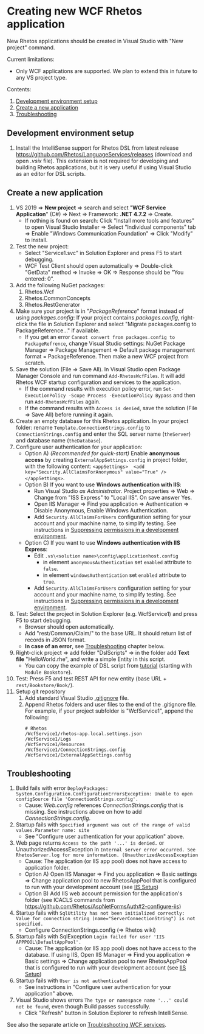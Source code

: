 # Creating new WCF Rhetos application

New Rhetos applications should be created in Visual Studio with "New project" command.

Current limitations:

* Only WCF applications are supported. We plan to extend this in future to any VS project type.

Contents:

1. [Development environment setup](#development-environment-setup)
2. [Create a new application](#create-a-new-application)
3. [Troubleshooting](#troubleshooting)

## Development environment setup

1. Install the IntelliSense support for Rhetos DSL from latest release <https://github.com/Rhetos/LanguageServices/releases>
   (download and open *.vsix* file).
   This extension is not required for developing and building Rhetos applications,
   but it is very useful if using Visual Studio as an editor for DSL scripts.

## Create a new application

1. VS 2019 => **New project** => search and select "**WCF Service Application**" (C#) => Next => Framework: **.NET 4.7.2** => Create.
   * If nothing is found on search: Click "Install more tools and features" to open Visual Studio Installer => Select "Individual components" tab => Enable "Windows Communication Foundation" => Click "Modify" to install.
2. Test the new project:
   * Select "Service1.svc" in Solution Explorer and press F5 to start debugging.
   * WCF Test Client should open automatically => Double-click "GetData" method => Invoke => OK => Response should be "You entered: 0".
3. Add the following NuGet packages:
   1. Rhetos.Wcf
   2. Rhetos.CommonConcepts
   3. Rhetos.RestGenerator
4. Make sure your project is in "*PackageReference*" format instead of using *packages.config*:
   If your project contains *packages.config*, right-click the file in Solution Explorer
   and select "Migrate packages.config to PackageReference..." if available.
   * If you get an error `Cannot convert from packages.config to PackageRefrence`,
     change Visual Studio settings: NuGet Package Manager => Package Management => Default package management format = PackageReference.
     Then make a new WCF project from scratch.
5. Save the solution (File => Save All). In Visual Studio open Package Manager Console
   and run command `Add-RhetosWcfFiles`. It will add Rhetos WCF startup configuration and services
   to the application.
   * If the command results with execution policy error, run `Set-ExecutionPolicy -Scope Process -ExecutionPolicy Bypass`  and then run `Add-RhetosWcfFiles` again.
   * If the command results with `Access is denied`, save the solution (File => Save All) before running it again.
6. Create an empty database for this Rhetos application. In your project folder: rename `Template.ConnectionStrings.config` to `ConnectionStrings.config` and enter the SQL server name (`theServer`) and database name (`theDatabase`).
7. Configure user authentication for your application:
   * Option A) *(Recommended for quick-start)* Enable **anonymous access** by creating `ExternalAppSettings.config` in project folder, with the following content:
     `<appSettings>  <add key="Security.AllClaimsForAnonymous" value="True" />  </appSettings>`.
   * Option B) If you want to use **Windows authentication with IIS**:
      * Run Visual Studio *as Administrator*. Project properties => Web => Change from "ISS Express" to "Local IIS". On save answer Yes.
      * Open IIS Manager => Find you application => Authentication => Disable Anonymous, Enable Windows Authentication.
      * Add `Security.AllClaimsForUsers` configuration setting for your account and your
        machine name, to simplify testing. See instructions in
        [Suppressing permissions in a development environment](Basic-permissions#suppressing-permissions-in-a-development-environment).
   * Option C) If you want to use **Windows authentication with IIS Express**:
     * Edit `.vs\<solution name>\config\applicationhost.config`
       * in element `anonymousAuthentication` set `enabled` attribute to `false`.
       * in element `windowsAuthentication` set `enabled` attribute to `true`.
     * Add `Security.AllClaimsForUsers` configuration setting for your account and your
       machine name, to simplify testing. See instructions in
       [Suppressing permissions in a development environment](Basic-permissions#suppressing-permissions-in-a-development-environment).
8. Test: Select the project in Solution Explorer (e.g. WcfService1) and press F5 to start debugging.
    * Browser should open automatically.
    * Add "rest/Common/Claim/" to the base URL. It should return list of records in JSON format.
    * **In case of an error**, see [Troubleshooting](#troubleshooting) chapter below.
9. Right-click project => add folder "DslScripts" => in the folder add **Text file** "HelloWorld.rhe", and write a simple Entity in this script.
    * You can copy the example of DSL script from
      [tutorial](Create-your-first-Rhetos-application)
      (starting with `Module Bookstore`).
10. Test: Press F5 and test REST API for new entity (base URL + `rest/Bookstore/Book/`).
11. Setup git repository
    1. Add standard Visual Studio [.gitignore](https://github.com/github/gitignore/blob/master/VisualStudio.gitignore) file.
    2. Append Rhetos folders and user files to the end of the .gitignore file.
       For example, if your project subfolder is "WcfService1", append the following:
       ```text
       # Rhetos
       /WcfService1/rhetos-app.local.settings.json
       /WcfService1/Logs
       /WcfService1/Resources
       /WcfService1/ConnectionStrings.config
       /WcfService1/ExternalAppSettings.config
       ```

## Troubleshooting

1. Build fails with error `DeployPackages: System.Configuration.ConfigurationErrorsException: Unable to open configSource file 'ConnectionStrings.config'.`
   * Cause: *Web.config* references *ConnectionStrings.config* that is missing. See instructions above on how to add *ConnectionStrings.config*.
2. Startup fails with `Specified argument was out of the range of valid values.Parameter name: site`
   * See "Configure user authentication for your application" above.
3. Web page returns `Access to the path '...' is denied.` or UnauthorizedAccessException in `Internal server error occurred. See RhetosServer.log for more information. (UnauthorizedAccessException`
   * Cause: The application (or IIS app pool) does not have access to application folder.
   * Option A) Open IIS Manager => Find you application => Basic settings => Change application pool to new RhetosAppPool that is configured to run with your development account (see [IIS Setup](Development-environment-setup#iis-setup))
   * Option B) Add IIS web account permission for the application's folder (see ICACLS commands from <https://github.com/Rhetos/AspNetFormsAuth#2-configure-iis>)
4. Startup fails with `SqlUtility has not been initialized correctly: Value for connection string (name="ServerConnectionString") is not specified.`
   * Configure ConnectionStrings.config (=> Rhetos wiki)
5. Startup fails with SqlException `Login failed for user 'IIS APPPOOL\DefaultAppPool'.`
   * Cause: The application (or IIS app pool) does not have access to the database. If using IIS, Open IIS Manager => Find you application => Basic settings => Change application pool to new RhetosAppPool that is configured to run with your development account (see [IIS Setup](Development-environment-setup#iis-setup))
6. Startup fails with `User is not authenticated`
   * See instructions in "Configure user authentication for your application" above.
7. Visual Studio shows errors `The type or namespace name '...' could not be found`, even though Build passes successfully.
   * Click "Refresh" button in Solution Explorer to refresh IntelliSense.

See also the separate article on [Troubleshooting WCF services](Troubleshooting-WCF-services).
